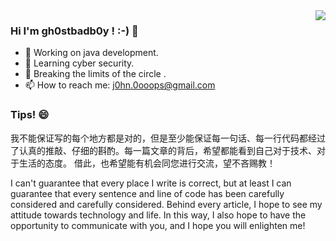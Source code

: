 <img align="right" src="https://github-readme-stats.vercel.app/api?username=gh0stbadb0y&show_icons=true&icon_color=CE1D2D&text_color=718096&bg_color=ffffff&hide_title=true" />


### Hi I'm gh0stbadb0y ! :-) 👋

- 🔭 Working on java development. 
- 🌱 Learning cyber security.
- 🤔 Breaking the limits of the circle .
- 📫 How to reach me: j0hn.0ooops@gmail.com

### Tips! 😄

我不能保证写的每个地方都是对的，但是至少能保证每一句话、每一行代码都经过了认真的推敲、仔细的斟酌。每一篇文章的背后，希望都能看到自己对于技术、对于生活的态度。 借此，也希望能有机会同您进行交流，望不吝赐教！ 

I can't guarantee that every place I write is correct, but at least I can guarantee that every sentence and line of code has been carefully considered and carefully considered. Behind every article, I hope to see my attitude towards technology and life. In this way, I also hope to have the opportunity to communicate with you, and I hope you will enlighten me!

